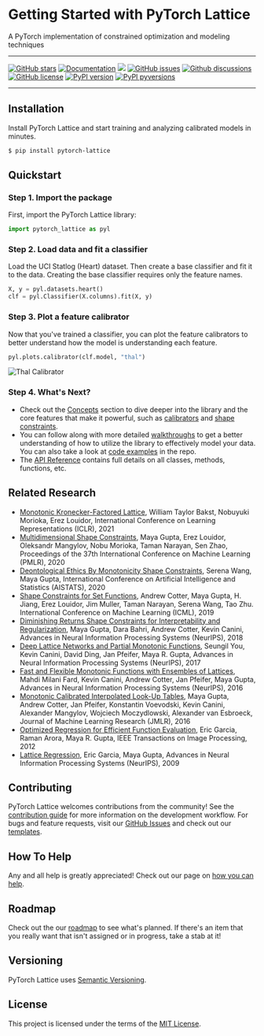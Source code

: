 # Getting Started with PyTorch Lattice

A PyTorch implementation of constrained optimization and modeling techniques

---

[![GitHub stars](https://img.shields.io/github/stars/ControlAI/pytorch-lattice.svg)](https://github.com/ControlAI/pytorch-lattice/stargazers)
[![Documentation](https://img.shields.io/badge/docs-available-brightgreen)](https://controlai.github.io/pytorch-lattice/)
[![](https://github.com/ControlAI/pytorch-lattice/actions/workflows/test.yml/badge.svg?branch=main)](https://github.com/ControlAI/pytorch-lattice/actions/workflows/test.yml)
[![GitHub issues](https://img.shields.io/github/issues/ControlAI/pytorch-lattice.svg)](https://github.com/ControlAI/pytorch-lattice/issues)
[![Github discussions](https://img.shields.io/github/discussions/ControlAI/pytorch-lattice)](https:github.com/ControlAI/pytorch-lattice/discussions)
[![GitHub license](https://img.shields.io/github/license/ControlAI/pytorch-lattice.svg)](https://github.com/ControlAI/pytorch-lattice/blob/main/LICENSE)
[![PyPI version](https://img.shields.io/pypi/v/pytorch-lattice.svg)](https://pypi.python.org/pypi/pytorch-lattice)
[![PyPI pyversions](https://img.shields.io/pypi/pyversions/pytorch-lattice.svg)](https://pypi.python.org/pypi/pytorch-lattice)

---

## Installation

Install PyTorch Lattice and start training and analyzing calibrated models in minutes.

```sh
$ pip install pytorch-lattice
```

## Quickstart

### Step 1. Import the package

First, import the PyTorch Lattice library:

```py
import pytorch_lattice as pyl
```

### Step 2. Load data and fit a classifier

Load the UCI Statlog (Heart) dataset. Then create a base classifier and fit it to the data. Creating the base classifier requires only the feature names.

```py
X, y = pyl.datasets.heart()
clf = pyl.Classifier(X.columns).fit(X, y)
```

### Step 3. Plot a feature calibrator

Now that you've trained a classifier, you can plot the feature calibrators to better understand how the model is understanding each feature.

```py
pyl.plots.calibrator(clf.model, "thal")
```

![Thal Calibrator](img/thal_calibrator.png)

### Step 4. What's Next?

-   Check out the [Concepts](concepts/classifier.md) section to dive deeper into the library and the core features that make it powerful, such as [calibrators](concepts/calibrators.md) and [shape constraints](concepts/shape_constraints.md).
-   You can follow along with more detailed [walkthroughs](walkthroughs/uci_adult_income.md) to get a better understanding of how to utilize the library to effectively model your data. You can also take a look at [code examples](https://github.com/ControlAI/pytorch-lattice/tree/main/examples) in the repo.
-   The [API Reference](api/layers.md) contains full details on all classes, methods, functions, etc.

## Related Research

- [Monotonic Kronecker-Factored Lattice](https://openreview.net/forum?id=0pxiMpCyBtr), William Taylor Bakst, Nobuyuki Morioka, Erez Louidor, International Conference on Learning Representations (ICLR), 2021
- [Multidimensional Shape Constraints](https://proceedings.mlr.press/v119/gupta20b.html), Maya Gupta, Erez Louidor, Oleksandr Mangylov, Nobu Morioka, Taman Narayan, Sen Zhao, Proceedings of the 37th International Conference on Machine Learning (PMLR), 2020
- [Deontological Ethics By Monotonicity Shape Constraints](https://arxiv.org/abs/2001.11990), Serena Wang, Maya Gupta, International Conference on Artificial Intelligence and Statistics (AISTATS), 2020
- [Shape Constraints for Set Functions](http://proceedings.mlr.press/v97/cotter19a.html), Andrew Cotter, Maya Gupta, H. Jiang, Erez Louidor, Jim Muller, Taman Narayan, Serena Wang, Tao Zhu. International Conference on Machine Learning (ICML), 2019
- [Diminishing Returns Shape Constraints for Interpretability and Regularization](https://papers.nips.cc/paper/7916-diminishing-returns-shape-constraints-for-interpretability-and-regularization), Maya Gupta, Dara Bahri, Andrew Cotter, Kevin Canini, Advances in Neural Information Processing Systems (NeurIPS), 2018
- [Deep Lattice Networks and Partial Monotonic Functions](https://research.google.com/pubs/pub46327.html), Seungil You, Kevin Canini, David Ding, Jan Pfeifer, Maya R. Gupta, Advances in Neural Information Processing Systems (NeurIPS), 2017
- [Fast and Flexible Monotonic Functions with Ensembles of Lattices](https://papers.nips.cc/paper/6377-fast-and-flexible-monotonic-functions-with-ensembles-of-lattices), Mahdi Milani Fard, Kevin Canini, Andrew Cotter, Jan Pfeifer, Maya Gupta, Advances in Neural Information Processing Systems (NeurIPS), 2016
- [Monotonic Calibrated Interpolated Look-Up Tables](http://jmlr.org/papers/v17/15-243.html), Maya Gupta, Andrew Cotter, Jan Pfeifer, Konstantin Voevodski, Kevin Canini, Alexander Mangylov, Wojciech Moczydlowski, Alexander van Esbroeck, Journal of Machine Learning Research (JMLR), 2016
- [Optimized Regression for Efficient Function Evaluation](http://ieeexplore.ieee.org/document/6203580/), Eric Garcia, Raman Arora, Maya R. Gupta, IEEE Transactions on Image Processing, 2012
- [Lattice Regression](https://papers.nips.cc/paper/3694-lattice-regression), Eric Garcia, Maya Gupta, Advances in Neural Information Processing Systems (NeurIPS), 2009

## Contributing

PyTorch Lattice welcomes contributions from the community! See the [contribution guide](CONTRIBUTING.md) for more information on the development workflow. For bugs and feature requests, visit our [GitHub Issues](https://github.com/ControlAI/pytorch-lattice/issues) and check out our [templates](https://github.com/ControlAI/pytorch-lattice/tree/main/.github/ISSUE_TEMPLATES).

## How To Help

Any and all help is greatly appreciated! Check out our page on [how you can help](HELP.md).

## Roadmap

Check out the our [roadmap](https://github.com/orgs/ControlAI/projects/1/views/1) to see what's planned. If there's an item that you really want that isn't assigned or in progress, take a stab at it!

## Versioning

PyTorch Lattice uses [Semantic Versioning](https://semver.org/).

## License

This project is licensed under the terms of the [MIT License](https://github.com/ControlAI/pytorch-lattice/blob/main/LICENSE).
